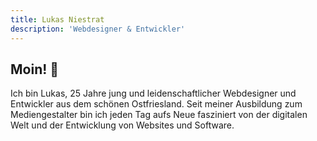 ```yaml
---
title: Lukas Niestrat 
description: 'Webdesigner & Entwickler'
---
```


## Moin! 👋
Ich bin Lukas, 25 Jahre jung und leidenschaftlicher Webdesigner und Entwickler aus dem schönen Ostfriesland. Seit meiner Ausbildung zum Mediengestalter bin ich jeden Tag aufs Neue fasziniert von der digitalen Welt und der Entwicklung von Websites und Software.
